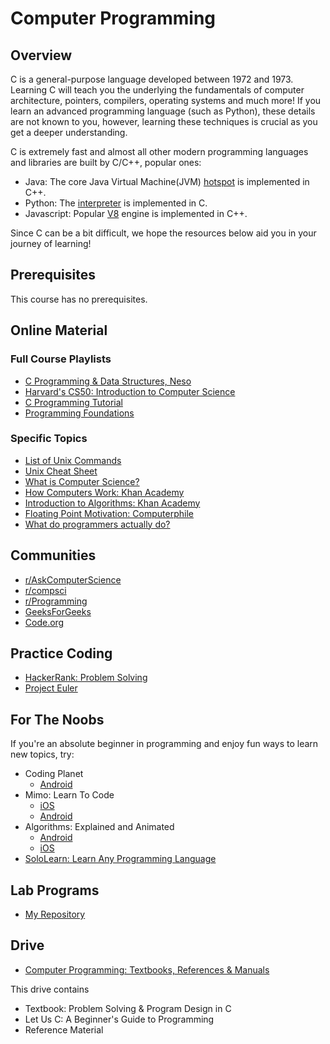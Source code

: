 # Computer Programming

## Overview

C is a general-purpose language developed between 1972 and 1973. Learning C will teach you the underlying the fundamentals of computer architecture, pointers, compilers, operating systems and much more! If you learn an advanced programming language (such as Python), these details are not known to you, however, learning these techniques is crucial as you get a deeper understanding.

C is extremely fast and almost all other modern programming languages and libraries are built by C/C++, popular ones:
*	Java: The core Java Virtual Machine(JVM) [hotspot](https://github.com/dmlloyd/openjdk/tree/jdk/jdk10/src/hotspot) is implemented in C++.
*	Python: The [interpreter](https://github.com/python/cpython) is implemented in C.
*	Javascript: Popular [V8](https://github.com/v8/v8/tree/master/src) engine is implemented in C++.

Since C can be a bit difficult, we hope the resources below aid you in your journey of learning!

## Prerequisites
This course has no prerequisites.

## Online Material

### Full Course Playlists
*   [C Programming & Data Structures, Neso](https://www.youtube.com/watch?v=4OGMB4Fhh50&list=PLBlnK6fEyqRhX6r2uhhlubuF5QextdCSM)
*   [Harvard's CS50: Introduction to Computer Science](https://www.youtube.com/watch?v=wEdvGqxafq8) 
*   [C Programming Tutorial](https://www.youtube.com/watch?v=-CpG3oATGIs&t=1609s)
*   [Programming Foundations](https://www.youtube.com/user/mycodeschool/playlists)

### Specific Topics
*   [List of Unix Commands](https://drive.google.com/open?id=1mn0AFgMwB7imCQtKmvIidyh9myzIxc_D)
*	[Unix Cheat Sheet](http://cheatsheetworld.com/programming/unix-linux-cheat-sheet/)
*   [What is Computer Science?](https://www.youtube.com/playlist?list=PLbg3ZX2pWlgI_ej6ZhGd45-cPoWLZD9pT)
*   [How Computers Work: Khan Academy](https://www.khanacademy.org/computing/computer-science/how-computers-work2)
*   [Introduction to Algorithms: Khan Academy](https://www.khanacademy.org/computing/computer-science/algorithms)
*   [Floating Point Motivation: Computerphile](https://www.youtube.com/watch?v=PZRI1IfStY0&list=PLzH6n4zXuckqmf_xUcvU5caZVoctP2ehL&index=8)
*   [What do programmers actually do?](https://www.youtube.com/watch?v=g4a7_HH9Wbg)

## Communities
*  [r/AskComputerScience](https://www.reddit.com/r/AskComputerScience/)
*  [r/compsci](https://www.reddit.com/r/compsci/)
*  [r/Programming](https://www.reddit.com/r/programming/)
*  [GeeksForGeeks](https://www.geeksforgeeks.org/c-programming-language/)
*  [Code.org](https://www.youtube.com/channel/UCJyEBMU1xVP2be1-AoGS1BA)

## Practice Coding
*  [HackerRank: Problem Solving](https://www.hackerrank.com/domains/algorithms)
*  [Project Euler](https://projecteuler.net/archives)

## For The Noobs
If you're an absolute beginner in programming and enjoy fun ways to learn new topics, try:
* Coding Planet
    - [Android](https://play.google.com/store/apps/details?id=com.material.design.codingplanet) 
* Mimo: Learn To Code
    - [iOS](https://apps.apple.com/in/app/mimo-learn-to-code/id1133960732)
    - [Android](https://play.google.com/store/apps/details?id=com.getmimo)
* Algorithms: Explained and Animated
    - [Android](https://play.google.com/store/apps/details?id=wiki.algorithm.algorithms)
    - [iOS](https://apps.apple.com/in/app/algorithms-explained-animated/id1047532631)
* [SoloLearn: Learn Any Programming Language](https://www.sololearn.com/)  

## Lab Programs
* [My Repository](https://github.com/eash-98/CPrograms)

## Drive
*  [Computer Programming: Textbooks, References & Manuals](https://drive.google.com/open?id=1-iRGYbZGxTI7n-SJA5c-mQwAoIDua25V)

This drive contains
*  Textbook: Problem Solving & Program Design in C
*  Let Us C: A Beginner's Guide to Programming
*  Reference Material
